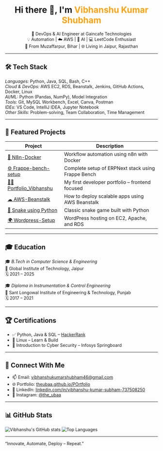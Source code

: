 <h1 align="center">Hi there 👋, I'm <span style="color:#fca311">Vibhanshu Kumar Shubham</span></h1>

<p align="center">
🚀 DevOps & AI Engineer at Gaincafe Technologies <br>
💡 Automation | ☁️ AWS | 🤖 AI | 💻 LeetCode Enthusiast <br>
📍 From Muzaffarpur, Bihar | 🌐 Living in Jaipur, Rajasthan
</p>

---

## 🛠 Tech Stack

*Languages:* Python, Java, SQL, Bash, C++  
*Cloud & DevOps:* AWS EC2, RDS, Beanstalk, Jenkins, GitHub Actions, Docker, Linux  
*AI/ML:* Python (Pandas, NumPy), Model Integration  
*Tools:* Git, MySQL Workbench, Excel, Canva, Postman  
*IDEs:* VS Code, IntelliJ IDEA, Jupyter Notebook  
*Other Skills:* Problem-solving, Team Collaboration, Time Management

---

## 📌 Featured Projects

| Project | Description |
|--------|-------------|
| [🔁 N8n-Docker](https://github.com/Theubaa/N8n-) | Workflow automation using n8n with Docker |
| [⚙ Frappe-bench-setup](https://github.com/Theubaa/Frappe-bench-setup) | Complete setup of ERPNext stack using Frappe Bench |
| [🧑‍💻 Portfolio_Vibhanshu](https://github.com/Theubaa/Portfolio_Vibhanshu) | My first developer portfolio – frontend focused |
| [☁ AWS-Beanstalk](https://github.com/Theubaa/AWS-Beanstalk) | How to deploy scalable apps using AWS Beanstalk |
| [🐍 Snake using Python](https://github.com/Theubaa/Snake-using-python) | Classic snake game built with Python |
| [🌍 Wordpress-Setup](https://github.com/Theubaa/Wordpress-Setup) | WordPress hosting on EC2, Apache, and RDS |

---

## 🎓 Education

🎓 *B.Tech in Computer Science & Engineering*  
📍 Global Institute of Technology, Jaipur  
🗓 2021 – 2025  

🎓 *Diploma in Instrumentation & Control Engineering*  
📍 Sant Longowal Institute of Engineering & Technology, Punjab  
🗓 2017 – 2021

---

## 🏆 Certifications

- ✅ Python, Java & SQL – [HackerRank](https://www.hackerrank.com/vibhanshukumarshubham46)  
- 🐧 Linux – Learn & Build  
- 🔐 Introduction to Cyber Security – Infosys Springboard  

---

## 🔗 Connect With Me

- 📫 Email: vibhanshukumarshubham46@gmail.com  
- 🌐 Portfolio: [theubaa.github.io/POrtfolio](https://theubaa.github.io/POrtfolio/)  
- 💼 LinkedIn: [linkedin.com/in/vibhanshu-kumar-subham-737508250](https://linkedin.com/in/vibhanshu-kumar-subham-737508250)  
- 📸 Instagram: [@the_ubaa](https://www.instagram.com/the_ubaa/)  

---

## 📊 GitHub Stats

![Vibhanshu's GitHub stats](https://github-readme-stats.vercel.app/api?username=Theubaa&show_icons=true&theme=radical)
![Top Languages](https://github-readme-stats.vercel.app/api/top-langs/?username=Theubaa&layout=compact&theme=radical)


---

“Innovate, Automate, Deploy – Repeat.”
